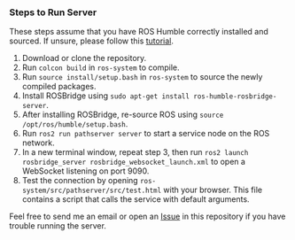 ### Steps to Run Server

These steps assume that you have ROS Humble correctly installed and sourced. If unsure, please follow this [tutorial](https://docs.ros.org/en/humble/Tutorials/Beginner-CLI-Tools/Configuring-ROS2-Environment.html).

1. Download or clone the repository.
2. Run `colcon build` in `ros-system` to compile.
3. Run `source install/setup.bash` in `ros-system` to source the newly compiled packages.
4. Install ROSBridge using `sudo apt-get install ros-humble-rosbridge-server`.
5. After installing ROSBridge, re-source ROS using `source /opt/ros/humble/setup.bash`.
6. Run `ros2 run pathserver server` to start a service node on the ROS network.
7. In a new terminal window, repeat step 3, then run `ros2 launch rosbridge_server rosbridge_websocket_launch.xml` to open a WebSocket listening on port 9090. 
8. Test the connection by opening `ros-system/src/pathserver/src/test.html` with your browser. This file contains a script that calls the service with default arguments.

Feel free to send me an email or open an [Issue](https://github.com/exl7954/disc-path-gui/issues) in this repository if you have trouble running the server.

